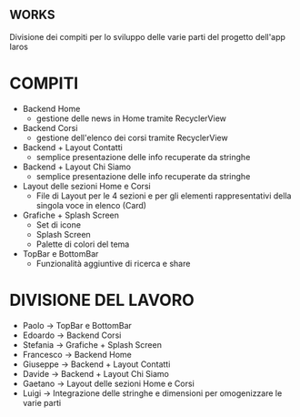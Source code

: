 ## WORKS

Divisione dei compiti per lo sviluppo delle varie parti del progetto dell'app Iaros

# COMPITI

* Backend Home
    * gestione delle news in Home tramite RecyclerView
* Backend Corsi
    * gestione dell'elenco dei corsi tramite RecyclerView
* Backend + Layout Contatti
    * semplice presentazione delle info recuperate da stringhe
* Backend + Layout Chi Siamo
    * semplice presentazione delle info recuperate da stringhe
* Layout delle sezioni Home e Corsi
    * File di Layout per le 4 sezioni e per gli elementi rappresentativi della singola voce in elenco (Card)
* Grafiche + Splash Screen
    * Set di icone
    * Splash Screen
    * Palette di colori del tema
* TopBar e BottomBar
    * Funzionalità aggiuntive di ricerca e share

# DIVISIONE DEL LAVORO

* Paolo -> TopBar e BottomBar
* Edoardo -> Backend Corsi
* Stefania -> Grafiche + Splash Screen
* Francesco -> Backend Home
* Giuseppe -> Backend + Layout Contatti
* Davide -> Backend + Layout Chi Siamo
* Gaetano -> Layout delle sezioni Home e Corsi
* Luigi -> Integrazione delle stringhe e dimensioni per omogenizzare le varie parti